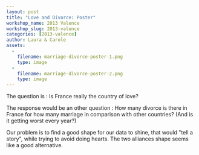 ```yaml
---
layout: post
title: "Love and Divorce: Poster"
workshop_name: 2013 Valence
workshop_slug: 2013-valence
categories: [2013-valence]
author: Laura & Carole 
assets:
  -
    filename: marriage-divorce-poster-1.png
    type: image
  -
    filename: marriage-divorce-poster-2.png
    type: image
---
```

The question is : Is France really the country of love? 

The response would be an other question : How many divorce is there in France for how many marriage in comparison with other countries? (And is it getting worst every year?)

Our problem is to find a good shape for our data to shine, that would "tell a story", while trying to avoid doing hearts. The two alliances shape seems like a good alternative. 
